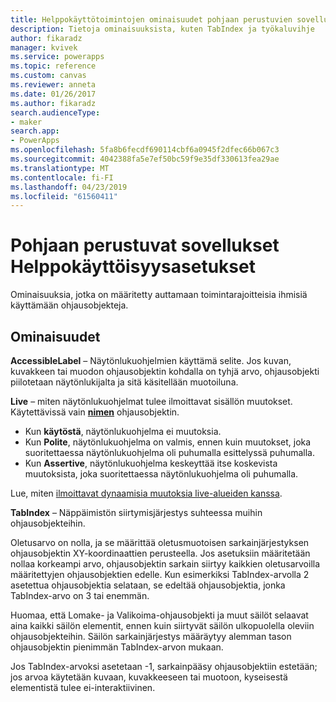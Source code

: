 ```yaml
---
title: Helppokäyttötoimintojen ominaisuudet pohjaan perustuvien sovellusten | Microsoft Docs
description: Tietoja ominaisuuksista, kuten TabIndex ja työkaluvihje
author: fikaradz
manager: kvivek
ms.service: powerapps
ms.topic: reference
ms.custom: canvas
ms.reviewer: anneta
ms.date: 01/26/2017
ms.author: fikaradz
search.audienceType:
- maker
search.app:
- PowerApps
ms.openlocfilehash: 5fa8b6fecdf690114cbf6a0945f2dfec66b067c3
ms.sourcegitcommit: 4042388fa5e7ef50bc59f9e35df330613fea29ae
ms.translationtype: MT
ms.contentlocale: fi-FI
ms.lasthandoff: 04/23/2019
ms.locfileid: "61560411"
---
```

# <a name="accessibility-properties-for-canvas-apps"></a>Pohjaan perustuvat sovellukset Helppokäyttöisyysasetukset

Ominaisuuksia, jotka on määritetty auttamaan toimintarajoitteisia ihmisiä käyttämään ohjausobjekteja.

## <a name="properties"></a>Ominaisuudet

**AccessibleLabel** – Näytönlukuohjelmien käyttämä selite. Jos kuvan, kuvakkeen tai muodon ohjausobjektin kohdalla on tyhjä arvo, ohjausobjekti piilotetaan näytönlukijalta ja sitä käsitellään muotoiluna.

**Live** – miten näytönlukuohjelmat tulee ilmoittavat sisällön muutokset. Käytettävissä vain **[nimen](control-text-box.md)** ohjausobjektin.

* Kun **käytöstä**, näytönlukuohjelma ei muutoksia.
* Kun **Polite**, näytönlukuohjelma on valmis, ennen kuin muutokset, joka suoritettaessa näytönlukuohjelma oli puhumalla esittelyssä puhumalla.
* Kun **Assertive**, näytönlukuohjelma keskeyttää itse koskevista muutoksista, joka suoritettaessa näytönlukuohjelma oli puhumalla.

Lue, miten [ilmoittavat dynaamisia muutoksia live-alueiden kanssa](../accessible-apps-live-regions.md).

**TabIndex** – Näppäimistön siirtymisjärjestys suhteessa muihin ohjausobjekteihin.

Oletusarvo on nolla, ja se määrittää oletusmuotoisen sarkainjärjestyksen ohjausobjektin XY-koordinaattien perusteella.  Jos asetuksiin määritetään nollaa korkeampi arvo, ohjausobjektin sarkain siirtyy kaikkien oletusarvoilla määritettyjen ohjausobjektien edelle.  Kun esimerkiksi TabIndex-arvolla 2 asetettua ohjausobjektia selataan, se edeltää ohjausobjektia, jonka TabIndex-arvo on 3 tai enemmän.

Huomaa, että Lomake- ja Valikoima-ohjausobjekti ja muut säilöt selaavat aina kaikki säilön elementit, ennen kuin siirtyvät säilön ulkopuolella oleviin ohjausobjekteihin.  Säilön sarkainjärjestys määräytyy alemman tason ohjausobjektin pienimmän TabIndex-arvon mukaan.

Jos TabIndex-arvoksi asetetaan -1, sarkainpääsy ohjausobjektiin estetään; jos arvoa käytetään kuvaan, kuvakkeeseen tai muotoon, kyseisestä elementistä tulee ei-interaktiivinen.
